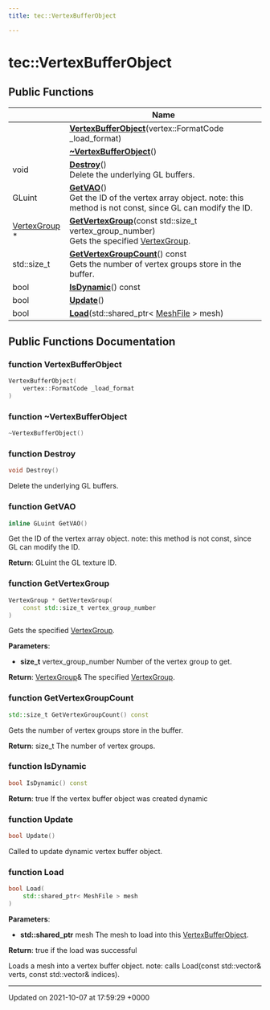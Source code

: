 ```yaml
---
title: tec::VertexBufferObject

---
```


# tec::VertexBufferObject





## Public Functions

|                | Name           |
| -------------- | -------------- |
| | **[VertexBufferObject](/engine/Classes/classtec_1_1_vertex_buffer_object/#function-vertexbufferobject)**(vertex::FormatCode _load_format) |
| | **[~VertexBufferObject](/engine/Classes/classtec_1_1_vertex_buffer_object/#function-~vertexbufferobject)**() |
| void | **[Destroy](/engine/Classes/classtec_1_1_vertex_buffer_object/#function-destroy)**()<br>Delete the underlying GL buffers.  |
| GLuint | **[GetVAO](/engine/Classes/classtec_1_1_vertex_buffer_object/#function-getvao)**()<br>Get the ID of the vertex array object. note: this method is not const, since GL can modify the ID.  |
| [VertexGroup](/engine/Classes/structtec_1_1_vertex_group/) * | **[GetVertexGroup](/engine/Classes/classtec_1_1_vertex_buffer_object/#function-getvertexgroup)**(const std::size_t vertex_group_number)<br>Gets the specified [VertexGroup](/engine/Classes/structtec_1_1_vertex_group/).  |
| std::size_t | **[GetVertexGroupCount](/engine/Classes/classtec_1_1_vertex_buffer_object/#function-getvertexgroupcount)**() const<br>Gets the number of vertex groups store in the buffer.  |
| bool | **[IsDynamic](/engine/Classes/classtec_1_1_vertex_buffer_object/#function-isdynamic)**() const |
| bool | **[Update](/engine/Classes/classtec_1_1_vertex_buffer_object/#function-update)**() |
| bool | **[Load](/engine/Classes/classtec_1_1_vertex_buffer_object/#function-load)**(std::shared_ptr< [MeshFile](/engine/Classes/classtec_1_1_mesh_file/) > mesh) |

## Public Functions Documentation

### function VertexBufferObject

```cpp
VertexBufferObject(
    vertex::FormatCode _load_format
)
```


### function ~VertexBufferObject

```cpp
~VertexBufferObject()
```


### function Destroy

```cpp
void Destroy()
```

Delete the underlying GL buffers. 

### function GetVAO

```cpp
inline GLuint GetVAO()
```

Get the ID of the vertex array object. note: this method is not const, since GL can modify the ID. 

**Return**: GLuint the GL texture ID. 

### function GetVertexGroup

```cpp
VertexGroup * GetVertexGroup(
    const std::size_t vertex_group_number
)
```

Gets the specified [VertexGroup](/engine/Classes/structtec_1_1_vertex_group/). 

**Parameters**: 

  * **size_t** vertex_group_number Number of the vertex group to get. 


**Return**: [VertexGroup](/engine/Classes/structtec_1_1_vertex_group/)& The specified [VertexGroup](/engine/Classes/structtec_1_1_vertex_group/). 

### function GetVertexGroupCount

```cpp
std::size_t GetVertexGroupCount() const
```

Gets the number of vertex groups store in the buffer. 

**Return**: size_t The number of vertex groups. 

### function IsDynamic

```cpp
bool IsDynamic() const
```


**Return**: true If the vertex buffer object was created dynamic 

### function Update

```cpp
bool Update()
```


Called to update dynamic vertex buffer object. 


### function Load

```cpp
bool Load(
    std::shared_ptr< MeshFile > mesh
)
```


**Parameters**: 

  * **std::shared_ptr<MeshFile>** mesh The mesh to load into this [VertexBufferObject](/engine/Classes/classtec_1_1_vertex_buffer_object/). 


**Return**: true if the load was successful 

Loads a mesh into a vertex buffer object. note: calls Load(const std::vector<VertexData>& verts, const std::vector<GLuint>& indices). 


-------------------------------

Updated on 2021-10-07 at 17:59:29 +0000